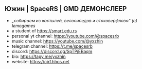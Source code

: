 ## Южин | SpaceRS | GMD ДЕМОНСЛЕЕР
- _„собираем из костылей, велосипедов и стаковерфлова" (с) lemogames_
- a student of https://smart.edu.rs
- personal yt channel: https://youtube.com/@spacesrb
- music channel: https://youtube.com/@yxzhin
- telegram channel: https://t.me/spacesrb
- discord: https://discord.gg/SpTPjEBaqm
- bio: https://tapy.me/yxzhin
- website: https://cirf.hhos.net
